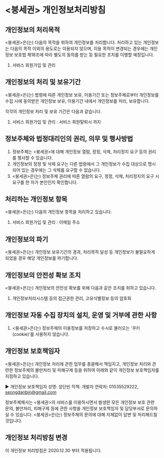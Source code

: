 # <붕세권> 개인정보처리방침


## 개인정보의 처리목적

<붕세권>은(는) 다음의 목적을 위하여 개인정보를 처리합니다. 처리하고 있는 개인정보는 다음의 목적 이외의 용도로는 이용되지 않으며, 이용 목적이 변경되는 경우에는 개인정보 보호법 제18조에 따라 별도의 동의를 받는 등 필요한 조치를 이행할 예정입니다.

1. 서비스 회원가입 및 관리



## 개인정보의 처리 및 보유기간

<붕세권>은(는) 법령에 따른 개인정보 보유, 이용기간 또는 정보주체로부터 개인정보를 수집 시에 동의받은 개인정보 보유, 이용기간 내에서 개인정보를 처리, 보유합니다.

각각의 개인정보 처리 및 보유 기간은 다음과 같습니다.

1. 서비스 회원가입 및 관리 : 서비스 회원탈퇴시 까지



## 정보주체와 법정대리인의 권리, 의무 및 행사방법

1. 정보주체는 <붕세권>에 대해 개인정보 열람, 정정, 삭제, 처리정지 요구 등의 권리를 행사할 수 있습니다.
2. 개인정보의 정정 및 삭제 요구는 다른 법령에서 그 개인정보가 수집 대상으로 명시되어 있는 경우에는 그 삭제를 요구할 수 없습니다.
3. <붕세권>은(는) 정보주체 권리에 따른 열람의 요구, 정정, 삭제, 처리정지의 요구 시 요구를 한 자가 본인인지 확인합니다.



## 처리하는 개인정보 항목

<붕세권>은(는) 다음의 개인정보 항목을 처리하고 있습니다.

1. 서비스 회원가입 및 관리 : 이메일 주소


## 개인정보의 파기

<붕세권>은(는) 개인정보 보유기간의 경과, 처리목적 달성 등 개인정보가 불필요하게 되었을 경우 해당 개인정보를 파기합니다.


## 개인정보의 안전성 확보 조치

<붕세권>은(는) 개인정보의 안전성 확보를 위해 다음과 같은 조치를 취하고 있습니다.

1. 개인정보처리시스템 등의 접근권한 관리, 고유식별정보 등의 암호화



## 개인정보 자동 수집 장치의 설치, 운영 및 거부에 관한 사항

1. <붕세권>은(는) 정보주체의 이용정보를 저장하고 수시로 불러오는 ‘쿠키(cookie)’를 사용하지 않습니다.


## 개인정보 보호책임자

<붕세권>은(는) 개인정보 처리에 관한 업무를 총괄해서 책임지고, 개인정보 처리와 관련한 정보주체의 불만처리 및 피해구제 등을 위하여 아래와 같이 개인정보 보호책임자를 지정하고 있습니다.

▶︎ 개인정보 보호책임자
성명: 성단빈
직책: 개발자
연락처: 01035529222, seongdanbin@gmail.com

정보주체께서는 <붕세권>의 서비스를 이용하시면서 발생한 모든 개인정보 보호 관련 문의, 불만처리, 피해구제 등에 관한 사항을 개인정보 보호책임자 및 담당부서로 문의하실 수 있습니다. <붕세권>은(는) 정보주체의 문의에 대해 지체없이 답변 및 처리해드릴 것입니다.



## 개인정보 처리방침 변경

이 개인정보 처리방침은 2020.12.30 부터 적용됩니다.